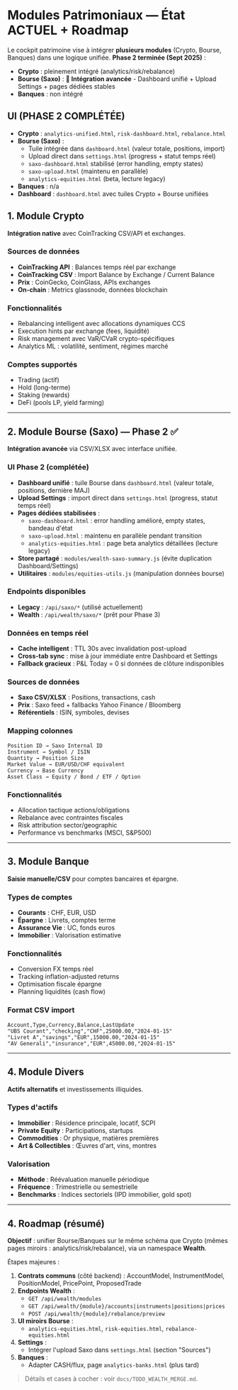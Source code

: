 # Modules Patrimoniaux — État ACTUEL + Roadmap

Le cockpit patrimoine vise à intégrer **plusieurs modules** (Crypto, Bourse, Banques) dans une logique unifiée.
**Phase 2 terminée (Sept 2025)** :
- **Crypto** : pleinement intégré (analytics/risk/rebalance)
- **Bourse (Saxo)** : **🏦 Intégration avancée** - Dashboard unifié + Upload Settings + pages dédiées stables
- **Banques** : non intégré

## UI (PHASE 2 COMPLÉTÉE)
- **Crypto** : `analytics-unified.html`, `risk-dashboard.html`, `rebalance.html`
- **Bourse (Saxo)** :
  - Tuile intégrée dans `dashboard.html` (valeur totale, positions, import)
  - Upload direct dans `settings.html` (progress + statut temps réel)
  - `saxo-dashboard.html` stabilisé (error handling, empty states)
  - `saxo-upload.html` (maintenu en parallèle)
  - `analytics-equities.html` (beta, lecture legacy)
- **Banques** : n/a
- **Dashboard** : `dashboard.html` avec tuiles Crypto + Bourse unifiées

## 1. Module Crypto

**Intégration native** avec CoinTracking CSV/API et exchanges.

### Sources de données
- **CoinTracking API** : Balances temps réel par exchange
- **CoinTracking CSV** : Import Balance by Exchange / Current Balance
- **Prix** : CoinGecko, CoinGlass, APIs exchanges
- **On-chain** : Metrics glassnode, données blockchain

### Fonctionnalités
- Rebalancing intelligent avec allocations dynamiques CCS
- Execution hints par exchange (fees, liquidité)
- Risk management avec VaR/CVaR crypto-spécifiques
- Analytics ML : volatilité, sentiment, régimes marché

### Comptes supportés
- Trading (actif)
- Hold (long-terme)
- Staking (rewards)
- DeFi (pools LP, yield farming)

---

## 2. Module Bourse (Saxo) — Phase 2 ✅

**Intégration avancée** via CSV/XLSX avec interface unifiée.

### UI Phase 2 (complétée)
- **Dashboard unifié** : tuile Bourse dans `dashboard.html` (valeur totale, positions, dernière MAJ)
- **Upload Settings** : import direct dans `settings.html` (progress, statut temps réel)
- **Pages dédiées stabilisées** :
  - `saxo-dashboard.html` : error handling amélioré, empty states, bandeau d'état
  - `saxo-upload.html` : maintenu en parallèle pendant transition
  - `analytics-equities.html` : page beta analytics détaillées (lecture legacy)
- **Store partagé** : `modules/wealth-saxo-summary.js` (évite duplication Dashboard/Settings)
- **Utilitaires** : `modules/equities-utils.js` (manipulation données bourse)

### Endpoints disponibles
- **Legacy** : `/api/saxo/*` (utilisé actuellement)
- **Wealth** : `/api/wealth/saxo/*` (prêt pour Phase 3)

### Données en temps réel
- **Cache intelligent** : TTL 30s avec invalidation post-upload
- **Cross-tab sync** : mise à jour immédiate entre Dashboard et Settings
- **Fallback gracieux** : P&L Today = 0 si données de clôture indisponibles

### Sources de données
- **Saxo CSV/XLSX** : Positions, transactions, cash
- **Prix** : Saxo feed + fallbacks Yahoo Finance / Bloomberg
- **Référentiels** : ISIN, symboles, devises

### Mapping colonnes
```
Position ID → Saxo Internal ID
Instrument → Symbol / ISIN
Quantity → Position Size
Market Value → EUR/USD/CHF equivalent
Currency → Base Currency
Asset Class → Equity / Bond / ETF / Option
```

### Fonctionnalités
- Allocation tactique actions/obligations
- Rebalance avec contraintes fiscales
- Risk attribution sector/geographic
- Performance vs benchmarks (MSCI, S&P500)

---

## 3. Module Banque

**Saisie manuelle/CSV** pour comptes bancaires et épargne.

### Types de comptes
- **Courants** : CHF, EUR, USD
- **Épargne** : Livrets, comptes terme
- **Assurance Vie** : UC, fonds euros
- **Immobilier** : Valorisation estimative

### Fonctionnalités
- Conversion FX temps réel
- Tracking inflation-adjusted returns
- Optimisation fiscale épargne
- Planning liquidités (cash flow)

### Format CSV import
```csv
Account,Type,Currency,Balance,LastUpdate
"UBS Courant","checking","CHF",25000.00,"2024-01-15"
"Livret A","savings","EUR",15000.00,"2024-01-15"
"AV Generali","insurance","EUR",45000.00,"2024-01-15"
```

---

## 4. Module Divers

**Actifs alternatifs** et investissements illiquides.

### Types d'actifs
- **Immobilier** : Résidence principale, locatif, SCPI
- **Private Equity** : Participations, startups
- **Commodities** : Or physique, matières premières
- **Art & Collectibles** : Œuvres d'art, vins, montres

### Valorisation
- **Méthode** : Réévaluation manuelle périodique
- **Fréquence** : Trimestrielle ou semestrielle
- **Benchmarks** : Indices sectoriels (IPD immobilier, gold spot)

---

## 4. Roadmap (résumé)
**Objectif** : unifier Bourse/Banques sur le même schéma que Crypto (mêmes pages miroirs : analytics/risk/rebalance), via un namespace **Wealth**.

Étapes majeures :
1. **Contrats communs** (côté backend) : AccountModel, InstrumentModel, PositionModel, PricePoint, ProposedTrade
2. **Endpoints Wealth** :
   - `GET /api/wealth/modules`
   - `GET /api/wealth/{module}/accounts|instruments|positions|prices`
   - `POST /api/wealth/{module}/rebalance/preview`
3. **UI miroirs Bourse** :
   - `analytics-equities.html`, `risk-equities.html`, `rebalance-equities.html`
4. **Settings** :
   - Intégrer l'upload Saxo dans `settings.html` (section "Sources")
5. **Banques** :
   - Adapter CASH/flux, page `analytics-banks.html` (plus tard)

> Détails et cases à cocher : voir `docs/TODO_WEALTH_MERGE.md`.